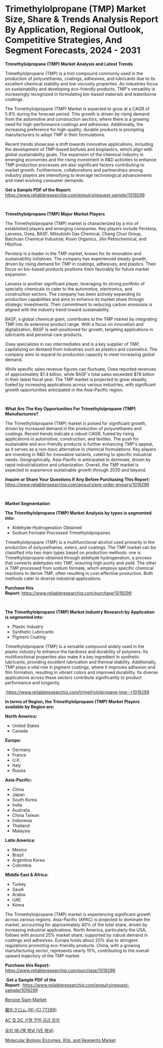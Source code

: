 <p><h1>Trimethylolpropane (TMP) Market Size, Share & Trends Analysis Report By Application, Regional Outlook, Competitive Strategies, And Segment Forecasts, 2024 - 2031</h1></p><p><strong>Trimethylolpropane (TMP) Market Analysis and Latest Trends</strong></p>
<p><p>Trimethylolpropane (TMP) is a triol compound commonly used in the production of polyurethanes, coatings, adhesives, and lubricants due to its excellent chemical stability and low viscosity properties. As industries focus on sustainability and developing eco-friendly products, TMP's versatility is increasingly recognized in formulating bio-based materials and waterborne coatings.</p><p>The Trimethylolpropane (TMP) Market is expected to grow at a CAGR of 5.9% during the forecast period. This growth is driven by rising demand from the automotive and construction sectors, where there is a growing need for high-performance coatings and adhesives. Additionally, the increasing preference for high-quality, durable products is prompting manufacturers to adopt TMP in their formulations. </p><p>Recent trends showcase a shift towards innovative applications, including the development of TMP-based biofuels and bioplastics, which align with global sustainability goals. The expansion of the chemical industry in emerging economies and the rising investment in R&D activities to enhance TMP production processes are also significant factors contributing to market growth. Furthermore, collaborations and partnerships among industry players are intensifying to leverage technological advancements and meet evolving consumer demands.</p></p>
<p><strong>Get a Sample PDF of the Report:&nbsp;</strong> <a href="https://www.reliableresearchiq.com/enquiry/request-sample/1019299">https://www.reliableresearchiq.com/enquiry/request-sample/1019299</a></p>
<p>&nbsp;</p>
<p><strong>Trimethylolpropane (TMP) Major Market Players</strong></p>
<p><p>The Trimethylolpropane (TMP) market is characterized by a mix of established players and emerging companies. Key players include Perstorp, Lanxess, Oxea, BASF, Mitsubishi Gas Chemical, Chang Chun Group, Baichuan Chemical Industrial, Kosin Organics, Jilin Petrochemical, and Hbyihua. </p><p>Perstorp is a leader in the TMP market, known for its innovation and sustainability initiatives. The company has experienced steady growth, driven by rising demand for TMP in coatings, adhesives, and plastics. Their focus on bio-based products positions them favorably for future market expansion.</p><p>Lanxess is another significant player, leveraging its strong portfolio of specialty chemicals to cater to the automotive, electronics, and construction sectors. The company has been actively expanding its production capabilities and aims to enhance its market share through strategic investments. Their commitment to reducing carbon emissions is aligned with the industry trend toward sustainability.</p><p>BASF, a global chemical giant, contributes to the TMP market by integrating TMP into its extensive product range. With a focus on innovation and digitalization, BASF is well-positioned for growth, targeting applications in lubricants and personal care products. </p><p>Oxea specializes in oxo intermediates and is a key supplier of TMP, capitalizing on demand from industries such as plastics and cosmetics. The company aims to expand its production capacity to meet increasing global demand.</p><p>While specific sales revenue figures can fluctuate, Oxea reported revenues of approximately $1.4 billion, while BASF's total sales exceeded $78 billion in their latest fiscal year. The TMP market is projected to grow steadily, fueled by increasing applications across various industries, with significant growth opportunities anticipated in the Asia-Pacific region.</p></p>
<p>&nbsp;</p>
<p><strong>What Are The Key Opportunities For Trimethylolpropane (TMP) Manufacturers?</strong></p>
<p><p>The Trimethylolpropane (TMP) market is poised for significant growth, driven by increased demand in the production of polyurethanes and coatings. Recent trends indicate a robust CAGR, fueled by rising applications in automotive, construction, and textiles. The push for sustainable and eco-friendly products is further enhancing TMP's appeal, as it serves as a non-toxic alternative in chemical formulations. Key players are investing in R&D for innovative variants, catering to specific industrial needs. Geographically, Asia-Pacific is anticipated to dominate, driven by rapid industrialization and urbanization. Overall, the TMP market is expected to experience sustainable growth through 2030 and beyond.</p></p>
<p><strong>Inquire or Share Your Questions If Any Before Purchasing This Report:</strong> <a href="https://www.reliableresearchiq.com/enquiry/pre-order-enquiry/1019299">https://www.reliableresearchiq.com/enquiry/pre-order-enquiry/1019299</a></p>
<p>&nbsp;</p>
<p><strong>Market Segmentation</strong></p>
<p><strong>The Trimethylolpropane (TMP) Market Analysis by types is segmented into:</strong></p>
<p><ul><li>Aldehyde Hydrogenation Obtained</li><li>Sodium Formate Processed Trimethylolpropanes</li></ul></p>
<p><p>Trimethylolpropane (TMP) is a multifunctional alcohol used primarily in the production of polyurethanes, esters, and coatings. The TMP market can be classified into two main types based on production methods: one is Trimethylolpropane obtained through aldehyde hydrogenation, a process that converts aldehydes into TMP, ensuring high purity and yield. The other is TMP processed from sodium formate, which employs specific chemical reactions to derive TMP, often resulting in cost-effective production. Both methods cater to diverse industrial applications.</p></p>
<p><strong>Purchase this Report:&nbsp;</strong><a href="https://www.reliableresearchiq.com/purchase/1019299">https://www.reliableresearchiq.com/purchase/1019299</a></p>
<p>&nbsp;</p>
<p><strong>The Trimethylolpropane (TMP) Market Industry Research by Application is segmented into:</strong></p>
<p><ul><li>Plastic Industry</li><li>Synthetic Lubricants</li><li>Pigment Coating</li></ul></p>
<p><p>Trimethylolpropane (TMP) is a versatile compound widely used in the plastic industry to enhance the hardness and durability of polymers. Its multifunctional properties also make it a key ingredient in synthetic lubricants, providing excellent lubrication and thermal stability. Additionally, TMP plays a vital role in pigment coatings, where it improves adhesion and film formation, resulting in vibrant colors and improved durability. Its diverse applications across these sectors contribute significantly to product performance and longevity.</p></p>
<p><a href="https://www.reliableresearchiq.com/trimethylolpropane-tmp--r1019299">&nbsp;https://www.reliableresearchiq.com/trimethylolpropane-tmp--r1019299</a></p>
<p><strong>In terms of Region, the Trimethylolpropane (TMP) Market Players available by Region are:</strong></p>
<p>
    <p> <strong> North America: </strong>
        <ul>
            <li>United States</li>
            <li>Canada</li>
        </ul>
        </p> 
    <p> <strong> Europe: </strong>
        <ul>
            <li>Germany</li>
            <li>France</li>
            <li>U.K.</li>
            <li>Italy</li>
            <li>Russia</li>
        </ul>
        </p> 
    <p> <strong> Asia-Pacific: </strong>
        <ul>
            <li>China</li>
            <li>Japan</li>
            <li>South Korea</li>
            <li>India</li>
            <li>Australia</li>
            <li>China Taiwan</li>
            <li>Indonesia</li>
            <li>Thailand</li>
            <li>Malaysia</li>
        </ul>
        </p> 
    <p> <strong> Latin America: </strong>
        <ul>
            <li>Mexico</li>
            <li>Brazil</li>
            <li>Argentina Korea</li>
            <li>Colombia</li>
        </ul>
        </p> 
    <p> <strong> Middle East & Africa: </strong>
        <ul>
            <li>Turkey</li>
            <li>Saudi</li>
            <li>Arabia</li>
            <li>UAE</li>
            <li>Korea</li>
        </ul>
    </p>
    </p>
<p><p>The Trimethylolpropane (TMP) market is experiencing significant growth across various regions. Asia-Pacific (APAC) is projected to dominate the market, accounting for approximately 40% of the total share, driven by increasing industrial applications. North America, particularly the USA, follows with around 25% market share, supported by robust demand in coatings and adhesives. Europe holds about 20% due to stringent regulations promoting eco-friendly products. China, with a growing manufacturing sector, represents nearly 15%, contributing to the overall upward trajectory of the TMP market.</p></p>
<p><strong>Purchase this Report: </strong><a href="https://www.reliableresearchiq.com/purchase/1019299">https://www.reliableresearchiq.com/purchase/1019299</a></p>
<p>&nbsp;<strong>Get a Sample PDF of the Report:&nbsp;&nbsp;</strong><a href="https://www.reliableresearchiq.com/enquiry/request-sample/1019299">https://www.reliableresearchiq.com/enquiry/request-sample/1019299</a></p>
<p><strong></strong></p>
<p><p><a href="https://issuu.com/reportprime-2/docs/benzoe-siam-market-size-2030.pptx_c323b417d62532">Benzoe Siam Market</a></p><p><a href="https://medium.com/@manuelmann1976/chromium-iii-oxide-ci-77288-market-%E3%81%AF-%E3%82%B3%E3%82%B9%E3%83%88%E7%AE%A1%E7%90%86%E3%81%A8%E5%8A%B9%E7%8E%87%E5%90%91%E4%B8%8A%E3%82%92%E5%84%AA%E5%85%88%E3%81%97%E3%81%BE%E3%81%99-%E3%81%95%E3%82%89%E3%81%AB-%E5%A0%B1%E5%91%8A%E6%9B%B8%E3%81%AF%E5%B8%82%E5%A0%B4%E3%81%AE%E9%9C%80%E8%A6%81%E9%9D%A2%E3%81%A8%E4%BE%9B%E7%B5%A6%E9%9D%A2%E3%81%AE%E4%B8%A1%E6%96%B9%E3%82%92%E3%82%AB%E3%83%90%E3%83%BC%E3%81%97%E3%81%A6%E3%81%84%E3%81%BE%E3%81%99-9e81edb0cb13">酸化クロム (III) (CI 77288)</a></p><p><a href="https://medium.com/@dazmoore2010_16676/ac-dc-linear-power-supplies-market-%EC%9D%98-%EA%B8%80%EB%A1%9C%EB%B2%8C-%EC%8B%9C%EC%9E%A5-%EA%B0%9C%EC%9A%94%EB%8A%94-%EC%A0%84-%EC%84%B8%EA%B3%84-%EB%B0%8F-%EC%A3%BC%EC%9A%94-%EC%8B%9C%EC%9E%A5%EC%9D%98-%EC%82%B0%EC%97%85%EC%97%90-%EC%98%81%ED%96%A5%EC%9D%84-%EB%AF%B8%EC%B9%98%EB%8A%94-%EC%A3%BC%EC%9A%94-%ED%8A%B8%EB%A0%8C%EB%93%9C%EC%97%90-%EB%8C%80%ED%95%9C-%EB%8F%85%ED%8A%B9%ED%95%9C-%EA%B4%80%EC%A0%90%EC%9D%84-d905172543f3">AC 및 DC 선형 전원 공급 장치</a></p><p><a href="https://medium.com/@dazmoore2010_16676/vitreous-enamel-panel-ve-panel-market-%EC%9D%98-%EA%B8%80%EB%A1%9C%EB%B2%8C-%EC%8B%9C%EC%9E%A5-%EA%B0%9C%EC%9A%94%EB%8A%94-%EC%A0%84-%EC%84%B8%EA%B3%84-%EB%B0%8F-%EC%A3%BC%EC%9A%94-%EC%8B%9C%EC%9E%A5%EC%9D%98-%EC%82%B0%EC%97%85%EC%97%90-%EC%98%81%ED%96%A5%EC%9D%84-%EB%AF%B8%EC%B9%98%EB%8A%94-%EC%A3%BC%EC%9A%94-%ED%8A%B8%EB%A0%8C%EB%93%9C%EC%97%90-%EB%8C%80%ED%95%9C-%EB%8F%85%ED%8A%B9%ED%95%9C-%EA%B4%80%EC%A0%90%EC%9D%84-252db509f059">유리 에나멜 패널 (VE 패널)</a></p><p><a href="https://medium.com/@kevin.north4355/the-molecular-biology-enzymes-kits-and-reagents-market-has-witnessed-significant-growth-in-ced2b554d6c6">Molecular Biology Enzymes, Kits, and Reagents Market</a></p></p>